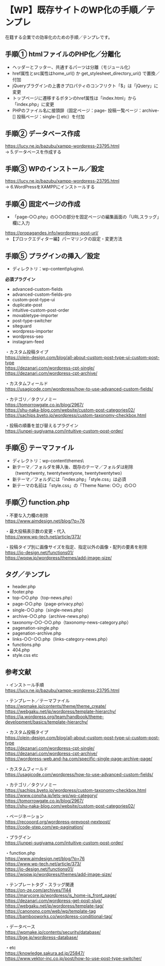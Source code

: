 # 【WP】既存サイトのWP化の手順／テンプレ
在籍する企業での効率化のための手順／テンプレです。

## 手順&#9312; htmlファイルのPHP化／分離化
- ヘッダーとフッター、共通するパーツは分離（モジュール化）
- href属性とsrc属性はhome_url() か get_stylesheet_directory_uri() で置換／付加
- jQueryプラグインの上書きプロパティのコンフリクト「$」は「jQuery」に変更
- トップページに遷移するボタンのhref属性は「index.html」から「index.php」に変更
- PHPのファイル名に接頭辞（固定ページ：page- 投稿一覧ページ：archive-[] 投稿ページ：single-[] etc）を付加

## 手順&#9313; データベース作成
https://lucy.ne.jp/bazubu/xampp-wordpress-23795.html  
→ 5.データベースを作成する

## 手順&#9314; WPのインストール／設定
https://lucy.ne.jp/bazubu/xampp-wordpress-23795.html  
→ 6.WordPressをXAMPPにインストールする

## 手順&#9315; 固定ページの作成
- 「page-○○.php」の○○の部分を固定ページの編集画面の「URLスラッグ」欄に入力

https://propagandes.info/wordpress-post-url/  
→ 【ブロックエディター編】パーマリンクの設定・変更方法

## 手順&#9316; プラグインの挿入／設定
- ディレクトリ：wp-content\plugins\

**必須プラグイン**
- advanced-custom-fields
- advanced-custom-fields-pro
- custom-post-type-ui
- duplicate-post
- intuitive-custom-post-order
- movabletype-importer
- post-type-switcher
- siteguard
- wordpress-importer
- wordpress-seo
- instagram-feed


・カスタム投稿タイプ  
https://olein-design.com/blog/all-about-custom-post-type-ui-custom-post-type  
https://dezanari.com/wordpress-cpt-single/  
https://dezanari.com/wordpress-cpt-archive/  

・カスタムフィールド  
https://usagicode.com/wordpress/how-to-use-advanced-custom-fields/  

・カテゴリ／タクソノミー  
https://tomorrowgate.co.jp/blog/2967/  
https://shu-naka-blog.com/website/custom-post-categories02/  
https://sachips.byeto.jp/wordpress/custom-taxonomy-checkbox.html  

・投稿の順番を並び替えるプラグイン  
https://junpei-sugiyama.com/intuitive-custom-post-order/  

## 手順&#9317; テーマファイル
- ディレクトリ：wp-content\themes\
- 新テーマ／フォルダを挿入後、既存のテーマ／フォルダは削除（twentytwenty, twentytwentyone, twentytwentytwo）
- 新テーマ／フォルダには「index.php」「style.css」は必須
- 新テーマの名前は「style.css」の「Theme Name: ○○」の○○
 
## 手順&#9318; function.php
・不要な入力欄の削除  
https://www.aimdesign.net/blog/?p=76  

・最大投稿表示数の変更・代入  
https://www.wp-tech.net/article/373/  

・投稿タイプ別に画像サイズを指定、指定以外の画像・配列の要素を削除  
https://jo-design.net/functions01/  
https://wpqw.jp/wordpress/themes/add-image-size/  

## タグ／テンプレ
- header.php
- footer.php
- top-○○.php（top-news.php）
- page-○○.php（page-privacy.php）
- single-○○.php（single-news.php）
- archive-○○.php（archive-news.php）
- taxonomy-○○-○○.php（taxonomy-news-category.php）
- pagenation-single.php
- pagenation-archive.php
- links-○○-○○.php（links-category-news.php）
- functions.php
- 404.php
- style.css
etc

## 参考文献
・インストール手順  
https://lucy.ne.jp/bazubu/xampp-wordpress-23795.html  

・テンプレート／テーマファイル  
https://wpmake.jp/contents/theme/theme_create/  
https://webgaku.net/jp/wordpress/template-hierarchy/  
https://ja.wordpress.org/team/handbook/theme-development/basics/template-hierarchy/  

・カスタム投稿タイプ  
https://olein-design.com/blog/all-about-custom-post-type-ui-custom-post-type  
https://dezanari.com/wordpress-cpt-single/  
https://dezanari.com/wordpress-cpt-archive/  
https://wordpress-web.and-ha.com/specific-single-page-archive-page/  

・カスタムフィールド  
https://usagicode.com/wordpress/how-to-use-advanced-custom-fields/  

・カテゴリ／タクソノミー  
https://sachips.byeto.jp/wordpress/custom-taxonomy-checkbox.html  
https://www.conoha.jp/lets-wp/wp-category/  
https://tomorrowgate.co.jp/blog/2967/  
https://shu-naka-blog.com/website/custom-post-categories02/  

・ページネーション  
https://recooord.org/wordpress-prevpost-nextpost/  
https://code-step.com/wp-pagination/  

・プラグイン  
https://junpei-sugiyama.com/intuitive-custom-post-order/  

・function.php  
https://www.aimdesign.net/blog/?p=76  
https://www.wp-tech.net/article/373/  
https://jo-design.net/functions01/  
https://wpqw.jp/wordpress/themes/add-image-size/  

・テンプレートタグ・スラッグ関連  
https://on-ze.com/archives/1144  
https://marycore.jp/wordpress/is_home-is_front_page/  
https://dezanari.com/wordpress-get-post-slug/  
https://webgaku.net/jp/wordpress/template-tag/  
https://canonono.com/web/wp/template-tag  
https://bambooworks.co/wordpress-conditional-tag/  

・データベース  
https://wpmake.jp/contents/security/database/  
https://bge.jp/wordpress-database/  

・etc  
https://knowledge.sakura.ad.jp/25847/  
https://www.vektor-inc.co.jp/post/how-to-use-post-type-switcher/


<!--
## バージョン情報
-->

<!--
## メモ
_e('お知らせは現在ございません');
is_home();
esc_url();
the_time('Y.m.d');
get_sidebar();
get_the_title();
get_the_content();

usces_remove_filter();
usces_the_item();
usces_have_skus();

$cat = get_the_category();
$catname = $cat[0]->cat_name; //カテゴリー名
$catslug = $cat[0]->slug; //スラッグ名

the_posts_pagination(
  array(
    'mid_size'      => 2, // 現在ページの左右に表示するページ番号の数
    'prev_next'     => true, // 「前へ」「次へ」のリンクを表示する場合はtrue
    'prev_text'     => __( '前へ'), // 「前へ」リンクのテキスト
    'next_text'     => __( '次へ'), // 「次へ」リンクのテキスト
    'type'          => 'list', // 戻り値の指定 (plain/list)
  )
); 

アップロードしたファイルを年月ベースのフォルダーに整理
_posts
_postmeta
_terms
_term_taxonomy
_term_relationships
-->
